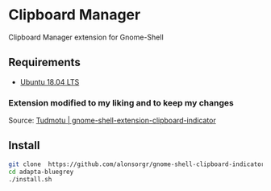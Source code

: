 # Clipboard Manager

Clipboard Manager extension for Gnome-Shell

## Requirements

 - [Ubuntu 18.04 LTS](http://releases.ubuntu.com/18.04.3/ubuntu-18.04.3-desktop-amd64.iso?_ga=2.177063276.894582742.1569152048-1741644922.1568966066)


### Extension modified to my liking and to keep my changes

Source: [Tudmotu | gnome-shell-extension-clipboard-indicator
](https://github.com/Tudmotu/gnome-shell-extension-clipboard-indicator)

## Install

 ```sh
git clone  https://github.com/alonsorgr/gnome-shell-clipboard-indicator.git ~/.local/share/gnome-shell/extensions/clipboard-indicator@uconf.com
cd adapta-bluegrey
./install.sh
```